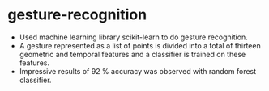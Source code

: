 # gesture-recognition
* Used machine learning library scikit-learn to do gesture recognition.
* A gesture represented as a list of points is divided into a total of thirteen geometric and temporal features and a classifier is trained on these features.
* Impressive results of 92 % accuracy was observed with random forest classifier.

